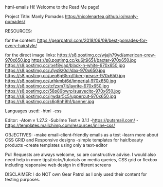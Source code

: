 html-emails
Hi! Welcome to the Read Me page!

Project Title: Manly Pomades
https://nicolenartea.github.io/manly-pomades/

RESOURCES:

for the content: https://gearpatrol.com/2018/06/09/best-pomades-for-every-hairstyle/

for the direct image links: https://s8.postimg.cc/wjajh79yd/american-crew-970x650.jpg https://s8.postimg.cc/ku6jt9651/baxter-970x650.jpg https://s8.postimg.cc/rxef8vjad/black-n-white-970x650.jpg https://s8.postimg.cc/u1ys9z0cl/dax-970x650.jpg https://s8.postimg.cc/ueq6g65rp/fiber-grease-970x650.jpg https://s8.postimg.cc/urhkmbt6d/imperial-970x650.jpg https://s8.postimg.cc/tcfzxm7it/layrite-970x650.jpg https://s8.postimg.cc/58p89bwrp/suavecito-970x650.jpg https://s8.postimg.cc/jrwdar5c5/uppercut-970x650.jpg https://s8.postimg.cc/s6q8nh9h1/banner.jpg

Languages used: -html -css

Editor: -Atom v 1.27.2 -Sublime Text v 3.1.1 -https://putsmail.com/ -https://templates.mailchimp.com/resources/inline-css/

OBJECTIVES: -make email-client-friendly emails as a test -learn more about CSS GRID and Responsive designs -simple templates for hair/beauty products -create templates using only a text-editor

Pull Requests are always welcome, so are constructive advise. I would also need help in more tips/tricks/tutorials on media queries, CSS grid or flexbox including responsive web design in different screens

DISCLAIMER: I do NOT own Gear Patrol as I only used their content for testing purposes.
